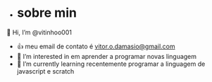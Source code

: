 - # sobre min
👋 Hi, I’m @vitinhoo001
- :+1: meu email de contato é vitor.o.damasio@gmail.com
- 👀 I’m interested in em aprender a programar novas linguagem
- 🌱 I’m currently learning recentemente  programar a linguagem de javascript e scratch




